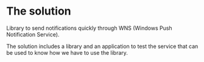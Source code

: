 # The solution
Library to send notifications quickly through WNS (Windows Push Notification Service).

The solution includes a library and an application to test the service that can be used to know how we have to use the library.

